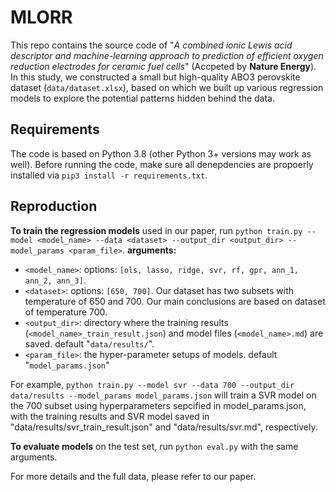 # MLORR
This repo contains the source code of "*A combined ionic Lewis acid descriptor and machine-learning approach to prediction of efficient oxygen reduction electrodes for ceramic fuel cells*" (Accpeted by **Nature Energy**). In this study, we constructed a small but high-quality ABO3 perovskite dataset (`data/dataset.xlsx`), based on which we built up various regression models to explore the potential patterns hidden behind the data.

## Requirements
The code is based on Python 3.8 (other Python 3+ versions may work as well). Before running the code, make sure all denepdencies are propoerly installed via `pip3 install -r requirements.txt`.

## Reproduction
**To train the regression models** used in our paper, run `python train.py --model <model_name> --data <dataset> --output_dir <output_dir> --model_params <param_file>`.
**arguments:**
+ `<model_name>`: options: `[ols, lasso, ridge, svr, rf, gpr, ann_1, ann_2, ann_3]`.
+ `<dataset>`: options: `[650, 700]`. Our dataset has two subsets with temperature of 650 and 700. Our main conclusions are based on dataset of temperature 700.
+ `<output_dir>`: directory where the training results (`<model_name>_train_result.json`) and model files (`<model_name>.md`) are saved. default "`data/results/`".
+ `<param_file>`: the hyper-parameter setups of models. default "`model_params.json`"

For example, `python train.py --model svr --data 700 --output_dir data/results --model_params model_params.json` will train a SVR model on the 700 subset using hyperparameters sepcified in model_params.json, with the training results and SVR model saved in "data/results/svr_train_result.json" and "data/results/svr.md", respectively.  

**To evaluate models** on the test set, run `python eval.py` with the same arguments.

For more details and the full data, please refer to our paper.